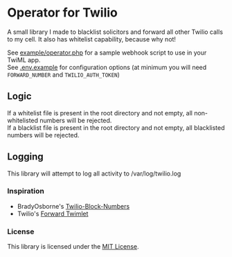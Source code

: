 # Operator for Twilio

A small library I made to blacklist solicitors and forward all other Twilio calls to my cell. It also has whitelist capability, because why not!

See [example/operator.php](example/operator.php) for a sample webhook script to use in your TwiML app.  
See [.env.example](.env.example) for configuration options (at minimum you will need `FORWARD_NUMBER` and `TWILIO_AUTH_TOKEN`)

## Logic
If a whitelist file is present in the root directory and not empty, all non-whitelisted numbers will be rejected.  
If a blacklist file is present in the root directory and not empty, all blacklisted numbers will be rejected.

## Logging
This library will attempt to log all activity to /var/log/twilio.log

### Inspiration
- BradyOsborne's [Twilio-Block-Numbers](https://github.com/BradyOsborne/Twilio-Block-Numbers)  
- Twilio's [Forward Twimlet](https://www.twilio.com/labs/twimlets/forward)

### License
This library is licensed under the [MIT License](http://opensource.org/licenses/MIT).